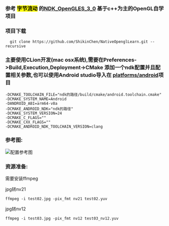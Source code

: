 ### 参考 <mark>字节流动</mark> 的[NDK_OpenGLES_3_0](https://github.com/githubhaohao/NDK_OpenGLES_3_0) 基于c++为主的OpenGL自学项目
### 项目下载

```shell
  git clone https://github.com/ShikinChen/NativeOpenglLearn.git --recursive
```

### 主要使用CLion开发(mac osx系统),需要在Preferences->Build,Execution,Deployment->CMake 添加一个ndk配置并且配置相关参数,也可以使用Android studio导入在 [platforms/android](./platforms/android)项目 

```shell
-DCMAKE_TOOLCHAIN_FILE="ndk的路径/build/cmake/android.toolchain.cmake"
-DCMAKE_SYSTEM_NAME=Android
-DANDROID_ABI=arm64-v8a
-DCMAKE_ANDROID_NDK="ndk的路径"
-DCMAKE_SYSTEM_VERSION=24
-DCMAKE_C_FLAGS=""
-DCMAKE_CXX_FLAGS=""
-DCMAKE_ANDROID_NDK_TOOLCHAIN_VERSION=clang
```

### 参考图:

![配置参考图](./img_/01.png)

### 资源准备:
需要安装ffmpeg

jpg转nv21

```shell
ffmpeg -i test02.jpg -pix_fmt nv21 test02.yuv
```

jpg转nv12

```shell
ffmpeg -i test03.jpg -pix_fmt nv12 test03_nv12.yuv
```